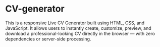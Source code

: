 # CV-generator
This is a responsive Live CV Generator built using HTML, CSS, and JavaScript. It allows users to instantly create, customize, preview, and download a professional-looking CV directly in the browser — with zero dependencies or server-side processing.
